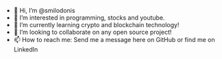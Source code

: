- 👋 Hi, I’m @smilodonis
- 👀 I’m interested in programming, stocks and youtube.
- 🌱 I’m currently learning crypto and blockchain technology!
- 💞️ I’m looking to collaborate on any open source project!
- 📫 How to reach me: Send me a message here on GitHub or find me on LinkedIn
 
 
  
  
 

